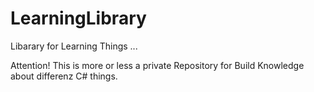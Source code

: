 # LearningLibrary
Libarary for Learning Things ... 

Attention! This is more or less a private Repository for Build Knowledge about differenz C# things.
